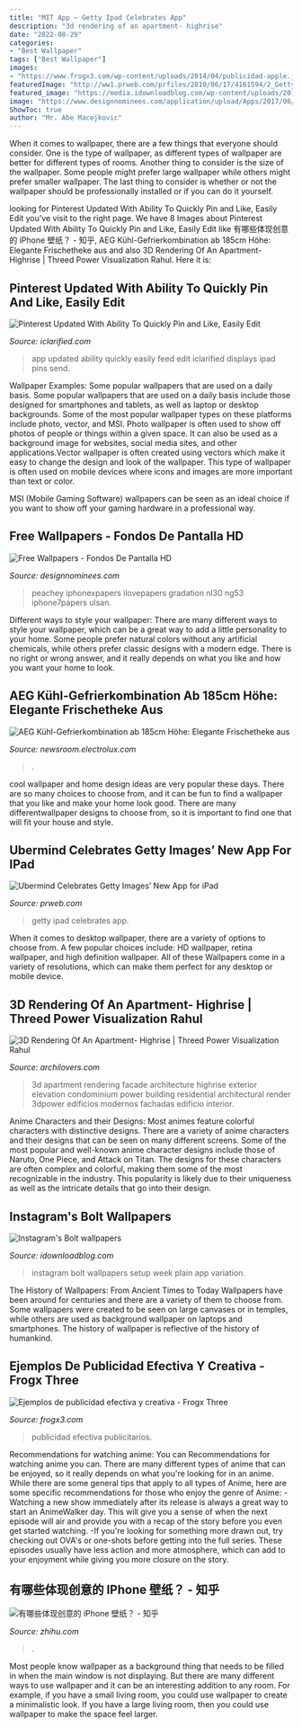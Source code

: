 ```yaml
---
title: "MIT App ~ Getty Ipad Celebrates App"
description: "3d rendering of an apartment- highrise"
date: "2022-08-29"
categories:
- "Best Wallpaper"
tags: ["Best Wallpaper"]
images:
- "https://www.frogx3.com/wp-content/uploads/2014/04/publicidad-apple.jpg"
featuredImage: "http://ww1.prweb.com/prfiles/2010/06/17/4161594/2_Getty04.jpg"
featured_image: "https://media.idownloadblog.com/wp-content/uploads/2014/08/Bolt-App-Wallpaper_5a.jpg"
image: "https://www.designnominees.com/application/upload/Apps/2017/06/free-wallpapers-fondos-de-pantalla-hd-15.png"
ShowToc: true
author: "Mr. Abe Macejkovic"
---
```



When it comes to wallpaper, there are a few things that everyone should consider. One is the type of wallpaper, as different types of wallpaper are better for different types of rooms. Another thing to consider is the size of the wallpaper. Some people might prefer large wallpaper while others might prefer smaller wallpaper. The last thing to consider is whether or not the wallpaper should be professionally installed or if you can do it yourself.

	

		
looking for Pinterest Updated With Ability To Quickly Pin and Like, Easily Edit you've visit to the right page. We have 8 Images about Pinterest Updated With Ability To Quickly Pin and Like, Easily Edit like 有哪些体现创意的 iPhone 壁纸？ - 知乎, AEG Kühl-Gefrierkombination ab 185cm Höhe: Elegante Frischetheke aus and also 3D Rendering Of An Apartment- Highrise | Threed Power Visualization Rahul. Here it is:
		
    
## Pinterest Updated With Ability To Quickly Pin And Like, Easily Edit

<img loading=lazy src="https://www.iclarified.com/images/news/32395/132845/132845.png" onerror="this.onerror=null;this.src='https://tse4.mm.bing.net/th?id=OIP.oAKf-OEGb-OZllrMAZIZegHaNJ&amp;pid=15.1';" alt="Pinterest Updated With Ability To Quickly Pin and Like, Easily Edit">

_Source: iclarified.com_

>app updated ability quickly easily feed edit iclarified displays ipad pins send. 

	

Wallpaper Examples: Some popular wallpapers that are used on a daily basis.
Some popular wallpapers that are used on a daily basis include those designed for smartphones and tablets, as well as laptop or desktop backgrounds. Some of the most popular wallpaper types on these platforms include photo, vector, and MSI. 
Photo wallpaper is often used to show off photos of people or things within a given space. It can also be used as a background image for websites, social media sites, and other applications.Vector wallpaper is often created using vectors which make it easy to change the design and look of the wallpaper. This type of wallpaper is often used on mobile devices where icons and images are more important than text or color. 

MSI (Mobile Gaming Software) wallpapers can be seen as an ideal choice if you want to show off your gaming hardware in a professional way.

    
## Free Wallpapers - Fondos De Pantalla HD

<img loading=lazy src="https://www.designnominees.com/application/upload/Apps/2017/06/free-wallpapers-fondos-de-pantalla-hd-15.png" onerror="this.onerror=null;this.src='https://tse4.mm.bing.net/th?id=OIP.doQ_fCCGBJS1eLxVizlEgQHaNK&amp;pid=15.1';" alt="Free Wallpapers - Fondos De Pantalla HD">

_Source: designnominees.com_

>peachey iphonexpapers ilovepapers gradation nl30 ng53 iphone7papers ulsan. 

	

Different ways to style your wallpaper:
There are many different ways to style your wallpaper, which can be a great way to add a little personality to your home. Some people prefer natural colors without any artificial chemicals, while others prefer classic designs with a modern edge. There is no right or wrong answer, and it really depends on what you like and how you want your home to look.

    
## AEG Kühl-Gefrierkombination Ab 185cm Höhe: Elegante Frischetheke Aus

<img loading=lazy src="https://newsroom.electrolux.com/de/files/2013/01/Santo-S83600CSM1-1.jpg" onerror="this.onerror=null;this.src='https://tse1.mm.bing.net/th?id=OIP.gyTtzrY2RX6T6pDW2XtTAwHaKe&amp;pid=15.1';" alt="AEG Kühl-Gefrierkombination ab 185cm Höhe: Elegante Frischetheke aus">

_Source: newsroom.electrolux.com_

>. 

	

cool wallpaper and home design ideas are very popular these days. There are so many choices to choose from, and it can be fun to find a wallpaper that you like and make your home look good. There are many differentwallpaper designs to choose from, so it is important to find one that will fit your house and style.

    
## Ubermind Celebrates Getty Images’ New App For IPad

<img loading=lazy src="http://ww1.prweb.com/prfiles/2010/06/17/4161594/2_Getty04.jpg" onerror="this.onerror=null;this.src='https://tse3.mm.bing.net/th?id=OIP.ANBtqtE3FBxuRPVc1n5qhAHaJ4&amp;pid=15.1';" alt="Ubermind Celebrates Getty Images’ New App for iPad">

_Source: prweb.com_

>getty ipad celebrates app. 

	

When it comes to desktop wallpaper, there are a variety of options to choose from. A few popular choices include: HD wallpaper, retina wallpaper, and high definition wallpaper. All of these Wallpapers come in a variety of resolutions, which can make them perfect for any desktop or mobile device. 

    
## 3D Rendering Of An Apartment- Highrise | Threed Power Visualization Rahul

<img loading=lazy src="https://cdn.archilovers.com/projects/b_730_6fd92792-9ead-474d-902b-c7492e8af50e.jpg" onerror="this.onerror=null;this.src='https://tse4.mm.bing.net/th?id=OIP.ViqB_9a3PrZUhWqgs7VG1QHaMS&amp;pid=15.1';" alt="3D Rendering Of An Apartment- Highrise | Threed Power Visualization Rahul">

_Source: archilovers.com_

>3d apartment rendering facade architecture highrise exterior elevation condominium power building residential architectural render 3dpower edificios modernos fachadas edificio interior. 

	

Anime Characters and their Designs: Most animes feature colorful characters with distinctive designs.
There are a variety of anime characters and their designs that can be seen on many different screens. Some of the most popular and well-known anime character designs include those of Naruto, One Piece, and Attack on Titan. The designs for these characters are often complex and colorful, making them some of the most recognizable in the industry. This popularity is likely due to their uniqueness as well as the intricate details that go into their design.

    
## Instagram&#039;s Bolt Wallpapers

<img loading=lazy src="https://media.idownloadblog.com/wp-content/uploads/2014/08/Bolt-App-Wallpaper_5a.jpg" onerror="this.onerror=null;this.src='https://tse3.mm.bing.net/th?id=OIP._tIs-Aa6aY4bzcViRVS7ugHaN2&amp;pid=15.1';" alt="Instagram&#039;s Bolt wallpapers">

_Source: idownloadblog.com_

>instagram bolt wallpapers setup week plain app variation. 

	

The History of Wallpapers: From Ancient Times to Today
Wallpapers have been around for centuries and there are a variety of them to choose from. Some wallpapers were created to be seen on large canvases or in temples, while others are used as background wallpaper on laptops and smartphones. The history of wallpaper is reflective of the history of humankind.

    
## Ejemplos De Publicidad Efectiva Y Creativa - Frogx Three

<img loading=lazy src="https://www.frogx3.com/wp-content/uploads/2014/04/publicidad-apple.jpg" onerror="this.onerror=null;this.src='https://tse1.mm.bing.net/th?id=OIP.axDdB2PddBT28R0Qr_PsQAHaKT&amp;pid=15.1';" alt="Ejemplos de publicidad efectiva y creativa - Frogx Three">

_Source: frogx3.com_

>publicidad efectiva publicitarios. 

	

Recommendations for watching anime: You can
Recommendations for watching anime you can. There are many different types of anime that can be enjoyed, so it really depends on what you're looking for in an anime. While there are some general tips that apply to all types of Anime, here are some specific recommendations for those who enjoy the genre of Anime: 
-Watching a new show immediately after its release is always a great way to start an AnimeWalker day. This will give you a sense of when the next episode will air and provide you with a recap of the story before you even get started watching. 
-If you're looking for something more drawn out, try checking out OVA's or one-shots before getting into the full series. These episodes usually have less action and more atmosphere, which can add to your enjoyment while giving you more closure on the story.

    
## 有哪些体现创意的 IPhone 壁纸？ - 知乎

<img loading=lazy src="https://pic2.zhimg.com/fda9aaa8f0a53be502c40b6e143ec4c0_r.jpg?source=1940ef5c" onerror="this.onerror=null;this.src='https://tse1.mm.bing.net/th?id=OIP.HSU--fo9CnkQWFIhIjTogAHaNK&amp;pid=15.1';" alt="有哪些体现创意的 iPhone 壁纸？ - 知乎">

_Source: zhihu.com_

>. 

	

Most people know wallpaper as a background thing that needs to be filled in when the main window is not displaying. But there are many different ways to use wallpaper and it can be an interesting addition to any room. For example, if you have a small living room, you could use wallpaper to create a minimalistic look. If you have a large living room, then you could use wallpaper to make the space feel larger.

